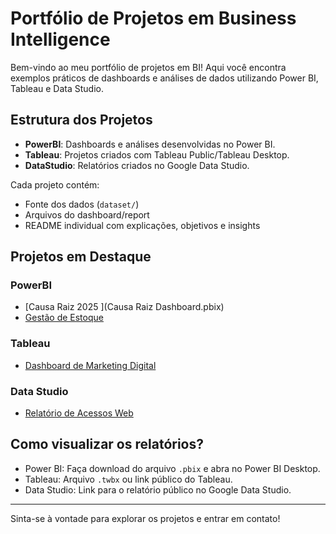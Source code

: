 # Portfólio de Projetos em Business Intelligence

Bem-vindo ao meu portfólio de projetos em BI! Aqui você encontra exemplos práticos de dashboards e análises de dados utilizando Power BI, Tableau e Data Studio.

## Estrutura dos Projetos

- **PowerBI**: Dashboards e análises desenvolvidas no Power BI.
- **Tableau**: Projetos criados com Tableau Public/Tableau Desktop.
- **DataStudio**: Relatórios criados no Google Data Studio.

Cada projeto contém:
- Fonte dos dados (`dataset/`)
- Arquivos do dashboard/report
- README individual com explicações, objetivos e insights

## Projetos em Destaque

### PowerBI
- [Causa Raiz 2025 ](Causa Raiz Dashboard.pbix)
- [Gestão de Estoque](PowerBI/Projeto2/README.md)

### Tableau
- [Dashboard de Marketing Digital](Tableau/Projeto1/README.md)

### Data Studio
- [Relatório de Acessos Web](DataStudio/Projeto1/README.md)

## Como visualizar os relatórios?

- Power BI: Faça download do arquivo `.pbix` e abra no Power BI Desktop.
- Tableau: Arquivo `.twbx` ou link público do Tableau.
- Data Studio: Link para o relatório público no Google Data Studio.

---

Sinta-se à vontade para explorar os projetos e entrar em contato!

